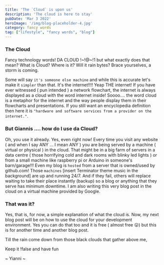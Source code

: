 ```yaml
---
title: 'The `Cloud` is upon us'
description: 'The cloud is here to stay'
pubDate: 'Mar 3 2022'
heroImage: '/img/blog-placeholder-4.jpg'
category: fancy words
tag: ["lifestyle", "fancy words", "blog"]
---
```

### The Cloud

Fancy technology words! DA CLOUD !~!@~!1 but what exactly does that mean? What is Cloud? Where is it? Will it rain bytes? Brace yourselves, a storm is coming.

Some will say `it's someone else machine` and while this is accurate let's make it `simpler` than that. It's the internet!!!! Yeap THE internet! If you have ever witnessed ( pun intended ) a network flowchart, the internet is always displayed as a cloud with the word internet inside! Soooo.... the word cloud is a metaphor for the internet and the way people display them in their flowcharts and presentations. If you still want an encyclopedia definition then here it is `"hardware and software services from a provider on the internet."`.

### But Giannis .... how do I use da Cloud?

Oh, you use it already. Yes, even right now! Every time you visit any website ( and when I say ANY ... I mean ANY ) you are being served by a machine ( virtual or physical ) in the cloud. That might be in a big farm of servers in a data centre ( those horrifying cold and dark rooms with blinky led lights ) or from a small machine like raspberry pi or Arduino in someone's barn/garage!!! Even my blog is `hosted` from a server that is owned/used by github.com! Those `machines` [insert Terminator theme music in the background] are up and running 24/7. And if they fail, others will replace waiting to take their place instantly (backup) so a blog or anything that they serve has minimum downtime. I am also writing this very blog post in the cloud on a virtual machine provided by Google.


### That was it?

Yes, that is, for now, a simple explanation of what the cloud is. Now, my next blog post will be on how to use the cloud for your development environment. Yes you can do that too and it is free ( almost free :stuck_out_tongue:) but this is for another time and another blog post.

Till the rain come down from those black clouds that gather above me,

Keep it !false and have fun

~ Yianni ~